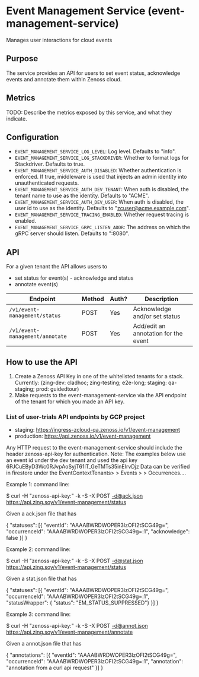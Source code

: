 # Event Management Service (event-management-service)
Manages user interactions for cloud events

## Purpose
The service provides an API for users to set event status, acknowledge events and annotate them within Zenoss cloud.

## Metrics
TODO: Describe the metrics exposed by this service, and what they indicate.

## Configuration
* `EVENT_MANAGEMENT_SERVICE_LOG_LEVEL`: Log level. Defaults to "info".
* `EVENT_MANAGEMENT_SERVICE_LOG_STACKDRIVER`: Whether to format logs for Stackdriver. Defaults to true.
* `EVENT_MANAGEMENT_SERVICE_AUTH_DISABLED`: Whether authentication is enforced. If true, middleware is used that injects an admin identity into unauthenticated requests.
* `EVENT_MANAGEMENT_SERVICE_AUTH_DEV_TENANT`: When auth is disabled, the tenant name to use as the identity. Defaults to "ACME".
* `EVENT_MANAGEMENT_SERVICE_AUTH_DEV_USER`: When auth is disabled, the user id to use as the identity. Defaults to "zcuser@acme.example.com".
* `EVENT_MANAGEMENT_SERVICE_TRACING_ENABLED`: Whether request tracing is enabled.
* `EVENT_MANAGEMENT_SERVICE_GRPC_LISTEN_ADDR`: The address on which the gRPC server should listen. Defaults to ":8080".

## API
For a given tenant the API allows users to
- set status for event(s) - acknowledge and status
- annotate event(s)

<!-- markdown-swagger -->
 Endpoint                        | Method | Auth? | Description
 ------------------------------- | ------ | ----- | -----------
 `/v1/event-management/status`   | POST   | Yes   | Acknowledge and/or set status         
 `/v1/event-management/annotate` | POST   | Yes   | Add/edit an annotation for the event
<!-- /markdown-swagger -->

## How to use the API

  1. Create a Zenoss API Key in one of the whitelisted tenants for a stack. Currently: (zing-dev: cladhoc; zing-testing; e2e-long; staging: qa-staging; prod: guidedtour)
  2. Make requests to the event-management-service via the API endpoint of the tenant for which you made an API key.

### List of user-trials API endpoints by GCP project

- staging: <https://ingress-zcloud-qa.zenoss.io/v1/event-management>
- production: <https://api.zenoss.io/v1/event-management>

Any HTTP request to the  event-management-service should include the header zenoss-api-key for authentication.
Note: The examples below use an event id under the dev tenant and used the api key 6PJCuEByD3Wc0RJvpAoSyjT61lT_GeTMTs35inEIrvDjz
Data can be verified in firestore under the EventContextTenants> <your tenant> > Events > <event-id> > Occurrences....

Example 1:
command line:

$ curl  -H "zenoss-api-key:<your-key>" -k -S -X POST -d@ack.json  https://api.zing.soy/v1/event-management/status

Given a ack.json file that has 

{
"statuses": [{
        "eventId": "AAAABWRDWOPER3lzOFI2tSCG49g=",
        "occurrenceId": "AAAABWRDWOPER3lzOFI2tSCG49g=:1",
        "acknowledge": false
    }]
}

Example 2:
command line:

$ curl  -H "zenoss-api-key:<your-key>" -k -S -X POST -d@stat.json  https://api.zing.soy/v1/event-management/status

Given a stat.json file that has 

{
"statuses": [{
        "eventId": "AAAABWRDWOPER3lzOFI2tSCG49g=",
        "occurrenceId": "AAAABWRDWOPER3lzOFI2tSCG49g=:1",
        "statusWrapper": { "status": "EM_STATUS_SUPPRESSED"}
    }]
}

Example 3:
command line:

$ curl  -H "zenoss-api-key:<your-key>" -k -S -X POST -d@annot.json  https://api.zing.soy/v1/event-management/annotate

Given a annot.json file that has 

{
"annotations": [{
        "eventId": "AAAABWRDWOPER3lzOFI2tSCG49g=",
        "occurrenceId": "AAAABWRDWOPER3lzOFI2tSCG49g=:1",
        "annotation":  "annotation from a curl api request"
    }]
}


